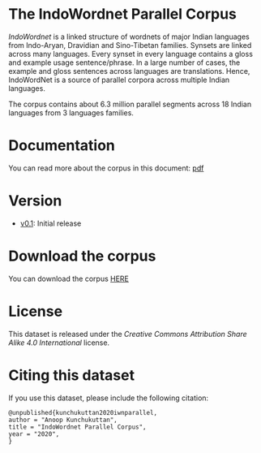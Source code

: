 #  The IndoWordnet Parallel Corpus

_IndoWordnet_ is a linked structure of wordnets of major Indian languages from Indo-Aryan, Dravidian and Sino-Tibetan families. Synsets are linked across many languages. Every synset in every language contains a gloss and example usage sentence/phrase. In a large number of cases, the example and gloss sentences across languages are translations. Hence, IndoWordNet is a source of parallel corpora across multiple Indian languages. 

The corpus contains about 6.3 million parallel segments across 18 Indian languages from 3 languages families. 

# Documentation

You can read more about the corpus in this document: [pdf](iwn_parallel_2020.pdf)

# Version 

- [v0.1](): Initial release

# Download the corpus

You can download the corpus [HERE](https://www.dropbox.com/s/6g8ad2ogn4bjzj8/iwn_parallel.tgz)

# License

This dataset is released under the _Creative Commons Attribution Share Alike 4.0 International_ license.

# Citing this dataset

If you use this dataset, please include the following citation: 

```
@unpublished{kunchukuttan2020iwnparallel,
author = "Anoop Kunchukuttan",
title = "IndoWordnet Parallel Corpus",
year = "2020",
}
```
